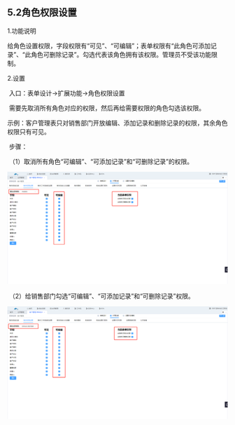 ## 5.2角色权限设置

1.功能说明

​	给角色设置权限，字段权限有“可见”、“可编辑”；表单权限有“此角色可添加记录”、“此角色可删除记录”。勾选代表该角色拥有该权限。管理员不受该功能限制。

2.设置

​	入口：表单设计→扩展功能→角色权限设置

​	需要先取消所有角色对应的权限，然后再给需要权限的角色勾选该权限。

​	示例：客户管理表只对销售部门开放编辑、添加记录和删除记录的权限，其余角色权限只有可见。

​	步骤：

​	（1）取消所有角色“可编辑”、“可添加记录”和“可删除记录”的权限。

![role-quanxian1](./image/extensions/role-quanxian/role-quanxian1.png)

​	（2）给销售部门勾选“可编辑”、“可添加记录”和“可删除记录”权限。

![role-quanxian2](./image/extensions/role-quanxian/role-quanxian2.png)